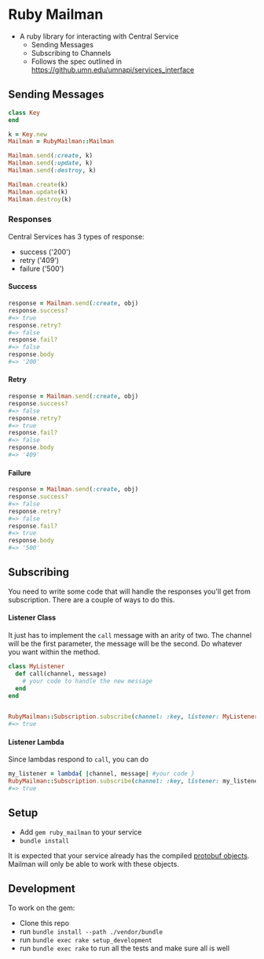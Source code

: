 # Ruby Mailman

- A ruby library for interacting with Central Service
  - Sending Messages
  - Subscribing to Channels
  - Follows the spec outlined in https://github.umn.edu/umnapi/services_interface

## Sending Messages

```ruby
class Key
end

k = Key.new
Mailman = RubyMailman::Mailman

Mailman.send(:create, k)
Mailman.send(:update, k)
Mailman.send(:destroy, k)

Mailman.create(k)
Mailman.update(k)
Mailman.destroy(k)

```

### Responses

Central Services has 3 types of response:
- success ('200')
- retry ('409')
- failure ('500')

#### Success

```ruby
response = Mailman.send(:create, obj)
response.success?
#=> true
response.retry?
#=> false
response.fail?
#=> false
response.body
#=> '200'
```

#### Retry

```ruby
response = Mailman.send(:create, obj)
response.success?
#=> false
response.retry?
#=> true
response.fail?
#=> false
response.body
#=> '409'
```

#### Failure

```ruby
response = Mailman.send(:create, obj)
response.success?
#=> false
response.retry?
#=> false
response.fail?
#=> true
response.body
#=> '500'
```

## Subscribing

You need to write some code that will handle the responses you'll get from subscription. There are a couple of ways to do this.

#### Listener Class

It just has to implement the `call` message with an arity of two. The channel will be the first parameter, the message will be the second. Do whatever you want within the method.

```ruby
class MyListener
  def call(channel, message)
    # your code to handle the new message
  end
end


RubyMailman::Subscription.subscribe(channel: :key, listener: MyListener.new)
#=> true
```

#### Listener Lambda

Since lambdas respond to `call`, you can do

```ruby
my_listener = lambda{ |channel, message| #your code }
RubyMailman::Subscription.subscribe(channel: :key, listener: my_listener)
#=> true
```

## Setup

- Add `gem ruby_mailman` to your service
- `bundle install`

It is expected that your service already has the compiled [protobuf objects](https://github.umn.edu/umnapi/protobufs). Mailman will only be able to work with these objects.

## Development

To work on the gem:

- Clone this repo
- run `bundle install --path ./vendor/bundle`
- run `bundle exec rake setup_development`
- run `bundle exec rake` to run all the tests and make sure all is well
